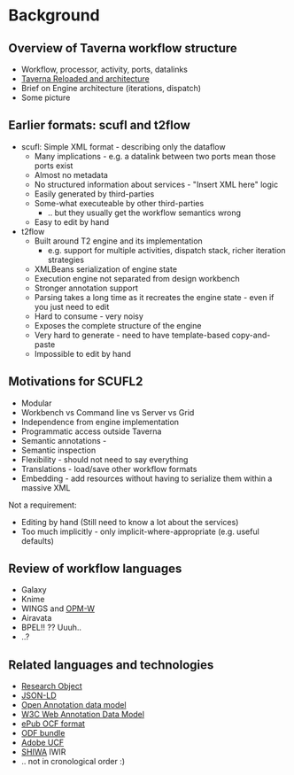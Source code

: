 # Background

## Overview of Taverna workflow structure

* Workflow, processor, activity, ports, datalinks
* [Taverna Reloaded and architecture](http://www.taverna.org.uk/pages/wp-content/uploads/2010/04/T2Architecture.pdf)
* Brief on Engine architecture (iterations,  dispatch)
* Some picture

## Earlier formats: scufl and t2flow

* scufl: Simple XML format - describing only the dataflow
  * Many implications - e.g. a datalink between two ports mean those ports exist
  * Almost no metadata
  * No structured information about services - "Insert XML here" logic
  * Easily generated by third-parties
  * Some-what executeable by other third-parties
    * .. but they usually get the workflow semantics wrong 
  * Easy to edit by hand
* t2flow
  * Built around T2 engine and its implementation
    * e.g. support for multiple activities, dispatch stack, richer iteration strategies
  * XMLBeans serialization of engine state
  * Execution engine not separated from design workbench
  * Stronger annotation support
  * Parsing takes a long time as it recreates the engine state - even if you just need to edit
  * Hard to consume - very noisy
  * Exposes the complete structure of the engine
  * Very hard to generate - need to have template-based copy-and-paste
  * Impossible to edit by hand
  
## Motivations for SCUFL2

* Modular
 * Workbench vs Command line vs Server vs Grid
* Independence from engine implementation
* Programmatic access outside Taverna
* Semantic annotations - 
* Semantic inspection
* Flexibility - should not need to say everything
* Translations - load/save other workflow formats
* Embedding - add resources without having to serialize them within a massive XML

Not a requirement:
 * Editing by hand (Still need to know a lot about the services)
 * Too much implicitly - only implicit-where-appropriate (e.g. useful defaults)

## Review of workflow languages

* Galaxy
* Knime
* WINGS and [OPM-W](http://www.opmw.org/)
* Airavata
* BPEL!! ?? Uuuh..
* ..?


## Related languages and technologies

* [Research Object](http://www.researchobject.org/)
* [JSON-LD](http://json-ld.org/)
* [Open Annotation data model](http://openannotation.org/spec/core/)
* [W3C Web Annotation Data Model](http://www.w3.org/TR/annotation-model/)
* [ePub OCF format](http://idpf.org/epub/30/spec/epub30-ocf-20111011.html)
* [ODF bundle](https://researchobject.github.io/specifications/bundle/)
* [Adobe UCF](https://wikidocs.adobe.com/wiki/display/PDFNAV/Universal+Container+Format)
* [SHIWA](http://www.shiwa-workflow.eu/) IWIR
* .. not in cronological order :)
